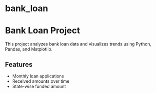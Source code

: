 # bank_loan
# Bank Loan Project

This project analyzes bank loan data and visualizes trends using Python, Pandas, and Matplotlib.

## Features
- Monthly loan applications
- Received amounts over time
- State-wise funded amount
